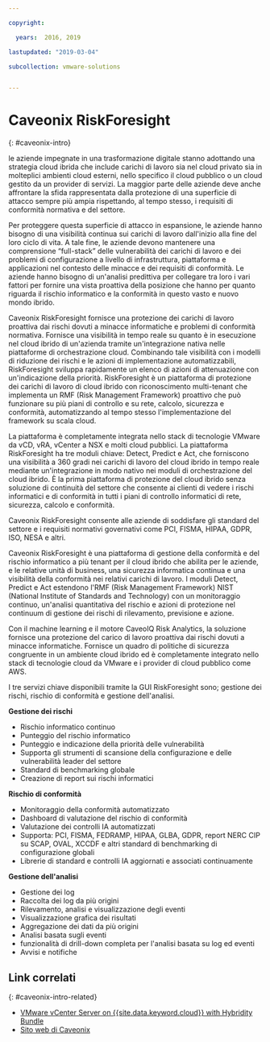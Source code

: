 ```yaml
---

copyright:

  years:  2016, 2019

lastupdated: "2019-03-04"

subcollection: vmware-solutions


---
```


# Caveonix RiskForesight
{: #caveonix-intro}

le aziende impegnate in una trasformazione digitale stanno adottando una strategia cloud ibrida che include carichi di lavoro sia nel cloud privato sia in molteplici ambienti cloud esterni, nello specifico il cloud pubblico o un cloud gestito da un provider di servizi. La maggior parte delle aziende deve anche affrontare la sfida rappresentata dalla protezione di una superficie di attacco sempre più ampia rispettando, al tempo stesso, i requisiti di conformità normativa e del settore.

Per proteggere questa superficie di attacco in espansione, le aziende hanno bisogno di una visibilità continua sui carichi di lavoro dall'inizio alla fine del loro ciclo di vita. A tale fine, le aziende devono mantenere una comprensione “full-stack” delle vulnerabilità dei carichi di lavoro e dei problemi di configurazione a livello di infrastruttura, piattaforma e applicazioni nel contesto delle minacce e dei requisiti di conformità. Le aziende hanno bisogno di un'analisi predittiva per collegare tra loro i vari fattori per fornire una vista proattiva della posizione che hanno per quanto riguarda il rischio informatico e la conformità in questo vasto e nuovo mondo ibrido.

Caveonix RiskForesight fornisce una protezione dei carichi di lavoro proattiva dai rischi dovuti a minacce informatiche e problemi di conformità normativa. Fornisce una visibilità in tempo reale su quanto è in esecuzione nel cloud ibrido di un'azienda tramite un'integrazione nativa nelle piattaforme di orchestrazione cloud. Combinando tale visibilità con i modelli di riduzione dei rischi e le azioni di implementazione automatizzabili, RiskForesight sviluppa rapidamente un elenco di azioni di attenuazione con un'indicazione della priorità. RiskForesight è un piattaforma di protezione dei carichi di lavoro di cloud ibrido con riconoscimento multi-tenant che implementa un RMF (Risk Management Framework) proattivo che può funzionare su più piani di controllo e su rete, calcolo, sicurezza e conformità, automatizzando al tempo stesso l'implementazione del framework su scala cloud.

La piattaforma è completamente integrata nello stack di tecnologie VMware da vCD, vRA, vCenter a NSX e molti cloud pubblici. La piattaforma RiskForesight ha tre moduli chiave: Detect, Predict e Act, che forniscono una visibilità a 360 gradi nei carichi di lavoro del cloud ibrido in tempo reale mediante un'integrazione in modo nativo nei moduli di orchestrazione del cloud ibrido. È la prima piattaforma di protezione del cloud ibrido senza soluzione di continuità del settore che consente ai clienti di vedere i rischi informatici e di conformità in tutti i piani di controllo informatici di rete, sicurezza, calcolo e conformità.

Caveonix RiskForesight consente alle aziende di soddisfare gli standard del settore e i requisiti normativi governativi come PCI, FISMA, HIPAA, GDPR, ISO, NESA e altri.

Caveonix RiskForesight è una piattaforma di gestione della conformità e del rischio informatico a più tenant per il cloud ibrido che abilita per le aziende, e le relative unità di business, una sicurezza informatica continua e una visibilità della conformità nei relativi carichi di lavoro. I moduli Detect, Predict e Act estendono l'RMF (Risk Management Framework) NIST (National Institute of Standards and Technology) con un monitoraggio continuo, un'analisi quantitativa del rischio e azioni di protezione nel continuum di gestione dei rischi di rilevamento, previsione e azione.

Con il machine learning e il motore CaveoIQ Risk Analytics, la soluzione fornisce una protezione del carico di lavoro proattiva dai rischi dovuti a minacce informatiche. Fornisce un quadro di politiche di sicurezza congruente in un ambiente cloud ibrido ed è completamente integrato nello stack di tecnologie cloud da VMware e i provider di cloud pubblico come AWS.

I tre servizi chiave disponibili tramite la GUI RiskForesight sono; gestione dei rischi, rischio di conformità e gestione dell'analisi.

**Gestione dei rischi**
-	Rischio informatico continuo
- Punteggio del rischio informatico
-	Punteggio e indicazione della priorità delle vulnerabilità
-	Supporta gli strumenti di scansione della configurazione e delle vulnerabilità leader del settore
-	Standard di benchmarking globale
-	Creazione di report sui rischi informatici

**Rischio di conformità**
- Monitoraggio della conformità automatizzato
-	Dashboard di valutazione del rischio di conformità
-	Valutazione dei controlli IA automatizzati
-	Supporta: PCI, FISMA, FEDRAMP, HIPAA, GLBA, GDPR, report NERC CIP su SCAP, OVAL, XCCDF e altri standard di benchmarking di configurazione globali
-	Librerie di standard e controlli IA aggiornati e associati continuamente

**Gestione dell'analisi**
-	Gestione dei log
-	Raccolta dei log da più origini
-	Rilevamento, analisi e visualizzazione degli eventi
-	Visualizzazione grafica dei risultati
-	Aggregazione dei dati da più origini
-	Analisi basata sugli eventi
-	funzionalità di drill-down completa per l'analisi basata su log ed eventi
-	Avvisi e notifiche

## Link correlati
{: #caveonix-intro-related}

*   [VMware vCenter Server on {{site.data.keyword.cloud}} with Hybridity Bundle](/docs/services/vmwaresolutions/archiref/vcs?topic=vmware-solutions-vcs-hybridity-intro)
*   [Sito web di Caveonix](https://www.caveonix.com/)
